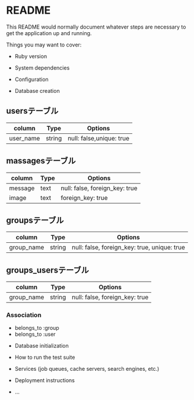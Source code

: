# README

This README would normally document whatever steps are necessary to get the
application up and running.

Things you may want to cover:

* Ruby version

* System dependencies

* Configuration

* Database creation
## usersテーブル
|column|Type|Options|
|------|----|-------|
|user_name|string|null: false,unique: true|

## massagesテーブル
|column|Type|Options|
|------|----|-------|
|message|text|null: false, foreign_key: true|
|image|text|foreign_key: true|

## groupsテーブル
|column|Type|Options|
|------|----|-------|
|group_name|string|null: false, foreign_key: true, unique: true|

## groups_usersテーブル
|column|Type|Options|
|------|----|-------|
|group_name|string|null: false, foreign_key: true|

### Association
- belongs_to :group
- belongs_to :user




* Database initialization

* How to run the test suite

* Services (job queues, cache servers, search engines, etc.)

* Deployment instructions

* ...
